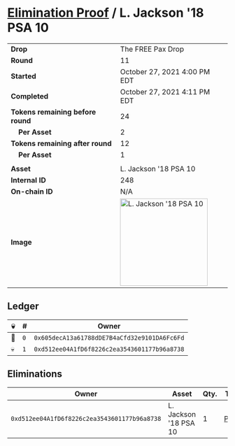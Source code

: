 # [Elimination Proof](./readme.md) / L. Jackson &#039;18 PSA 10

|||
|---|---|
| **Drop** | The FREE Pax Drop |
| **Round** | 11 |
| **Started** | October 27, 2021 4:00 PM EDT |
| **Completed** | October 27, 2021 4:11 PM EDT |
| **Tokens remaining before round** | 24 |
| **&nbsp;&nbsp;&nbsp;&nbsp;Per Asset** | 2 |
| **Tokens remaining after round** | 12 |
| **&nbsp;&nbsp;&nbsp;&nbsp;Per Asset** | 1 |
| | |
| **Asset** | L. Jackson &#039;18 PSA 10 |
| **Internal ID** | 248 |
| **On-chain ID** | N/A |
| **Image** | <img src="https://tcdn.blokpax.com/94aa4804-2e35-4a5d-bc05-a1239faa6cc1/290d42e6d02fa35846ef7c206f038fe81257ebb22c8dcc128190ec22bd126d9d.jpg" height="200" alt="L. Jackson &#039;18 PSA 10" /> |

## Ledger

| 💀 | # | Owner |
| --- | --- | --- |
| 👑 | `0` | `0x605decA13a61788dDE7B4aCfd32e9101DA6Fc6Fd` |
| 💀 | `1` | `0xd512ee04A1fD6f8226c2ea3543601177b96a8738` |


## Eliminations

| Owner | Asset | Qty. | Transaction |
| --- | --- | --- | --- |
| `0xd512ee04A1fD6f8226c2ea3543601177b96a8738` | L. Jackson '18 PSA 10 | 1 | [Polygonscan](https://polygonscan.com/tx/0x8bdc0660a146ffdeac9df7032078e9961152d1e3538632c64d2b397226496721) |
